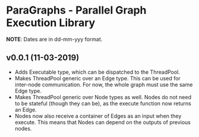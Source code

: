 # ParaGraphs - Parallel Graph Execution Library
**NOTE**: Dates are in dd-mm-yyy format.

## v0.0.1 (11-03-2019)
- Adds Executable type, which can be dispatched to the ThreadPool.
- Makes ThreadPool generic over an Edge type. This can be used for inter-node communication. For now, the whole graph must use the same Edge type.
- Makes ThreadPool generic over Node types as well. Nodes do not need to be stateful (though they can be), as the execute function now returns an Edge.
- Nodes now also receive a container of Edges as an input when they execute. This means that Nodes can depend on the outputs of previous nodes.
